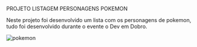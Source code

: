 PROJETO LISTAGEM PERSONAGENS POKEMON

Neste projeto foi desenvolvido um lista com os personagens de pokemon, tudo foi desenvolvido durante o evente o Dev em Dobro.

![pokemon](https://github.com/devbrunok/Projeto-teste-pokemon/assets/133047971/2abe6177-fc11-437c-a871-c9599eae3cd0)
